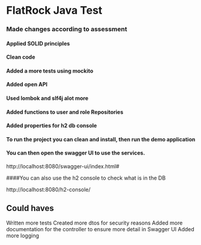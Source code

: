 # FlatRock Java Test


### Made changes according to assessment

#### Applied SOLID principles

#### Clean code

#### Added a more tests using mockito

#### Added open API

#### Used lombok and slf4j alot more

#### Added functions to user and role Repositories

#### Added properties for h2 db console

#### To run the project  you can clean and install, then run the demo application
#### You can then open the swagger UI to use the services.

http://localhost:8080/swagger-ui/index.html#

####You can also use the h2 console to check what is in the DB

http://localhost:8080/h2-console/


## Could haves

Written more tests
Created more dtos for security reasons
Added more documentation for the controller to ensure more detail in Swagger UI
Added more logging
